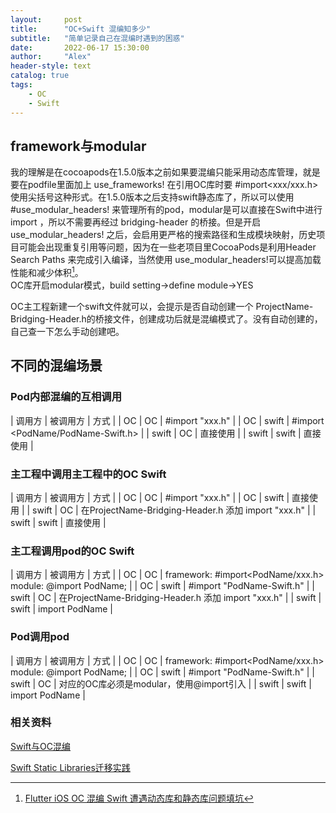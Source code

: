 ```yaml
---
layout:     post
title:      "OC+Swift 混编知多少"
subtitle:   "简单记录自己在混编时遇到的困惑"
date:       2022-06-17 15:30:00
author:     "Alex"
header-style: text
catalog: true
tags:
    - OC
    - Swift
---
```


## framework与modular
我的理解是在cocoapods在1.5.0版本之前如果要混编只能采用动态库管理，就是要在podfile里面加上 use_frameworks! 在引用OC库时要 #import<xxx/xxx.h> 使用尖括号这种形式。在1.5.0版本之后支持swift静态库了，所以可以使用 #use_modular_headers! 来管理所有的pod，modular是可以直接在Swift中进行import ，所以不需要再经过 bridging-header 的桥接。但是开启 use_modular_headers! 之后，会启用更严格的搜索路径和生成模块映射，历史项目可能会出现重复引用等问题，因为在一些老项目里CocoaPods是利用Header Search Paths 来完成引入编译，当然使用 use_modular_headers!可以提高加载性能和减少体积[^1]。<br>
OC库开启modular模式，build setting->define module->YES

OC主工程新建一个swift文件就可以，会提示是否自动创建一个 ProjectName-Bridging-Header.h的桥接文件，创建成功后就是混编模式了。没有自动创建的，自己查一下怎么手动创建吧。

## 不同的混编场景

### Pod内部混编的互相调用

| 调用方 | 被调用方 | 方式 | 
| OC | OC | #import "xxx.h" |
| OC | swift | #import <PodName/PodName-Swift.h> | 
| swift | OC | 直接使用 |
| swift | swift | 直接使用 |

### 主工程中调用主工程中的OC Swift

| 调用方 | 被调用方 | 方式 | 
| OC | OC | #import "xxx.h" |
| OC | swift | 直接使用 | 
| swift | OC | 在ProjectName-Bridging-Header.h 添加 import "xxx.h" |
| swift | swift | 直接使用 |

### 主工程调用pod的OC Swift

| 调用方 | 被调用方 | 方式 | 
| OC | OC | framework: #import<PodName/xxx.h>  module: @import PodName; |
| OC | swift | #import "PodName-Swift.h" | 
| swift | OC | 在ProjectName-Bridging-Header.h 添加 import "xxx.h" |
| swift | swift | import PodName |

### Pod调用pod

| 调用方 | 被调用方 | 方式 | 
| OC | OC | framework: #import<PodName/xxx.h>  module: @import PodName; |
| OC | swift | #import "PodName-Swift.h" | 
| swift | OC | 对应的OC库必须是modular，使用@import引入 |
| swift | swift | import PodName |

### 相关资料

[Swift与OC混编](https://blog.csdn.net/u012477117/article/details/122727567)

[Swift Static Libraries迁移实践](https://juejin.cn/post/6844903710909267976)

[^1]:[Flutter iOS OC 混编 Swift 遭遇动态库和静态库问题填坑](https://www.agora.io/cn/community/blog-120-category-24163)


